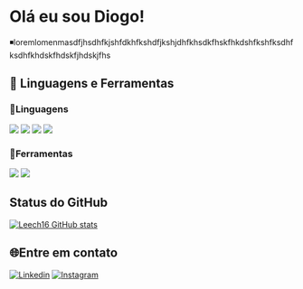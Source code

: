 # Olá eu sou Diogo!
◾loremlomenmasdfjhsdhfkjshfdkhfkshdfjkshjdhfkhsdkfhskfhkdshfkshfksdhfksdhfkhdskfhdskfjhdskjfhs 

## 🔧 Linguagens e Ferramentas
<h3>🔽Linguagens</h3>
<div style="display: inline_block">
<img src="https://img.shields.io/badge/HTML5-E34F26?style=for-the-badge&logo=html5&logoColor=white">
<img src="https://img.shields.io/badge/CSS3-1572B6?style=for-the-badge&logo=css3&logoColor=white">
<img src="https://img.shields.io/badge/JavaScript-F7DF1E?style=for-the-badge&logo=javascript&logoColor=black">
<img src="https://img.shields.io/badge/Sass-CC6699?style=for-the-badge&logo=sass&logoColor=white">
</div>
<h3>🔽Ferramentas</h3>
<div style="display: inline_block">
<img src="https://img.shields.io/badge/Bootstrap-563D7C?style=for-the-badge&logo=bootstrap&logoColor=white">
<img src="https://img.shields.io/badge/Node.js-43853D?style=for-the-badge&logo=node.js&logoColor=white"
</div>

## Status do GitHub
[![Leech16 GitHub stats](https://github-readme-stats.vercel.app/api?username=Leech16)]()
  
## 🌐Entre em contato
[![Linkedin](https://img.shields.io/badge/LinkedIn-0077B5?style=for-the-badge&logo=linkedin&logoColor=white)](https://www.linkedin.com/in/diogo-nascimento-476855249/) 
[![Instagram](https://img.shields.io/badge/Instagram-E4405F?style=for-the-badge&logo=instagram&logoColor=white)](https://www.instagram.com/nasc_dogo/) 
